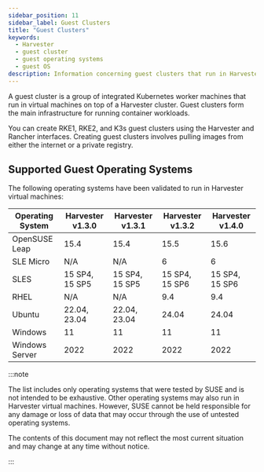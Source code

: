 ```yaml
---
sidebar_position: 11
sidebar_label: Guest Clusters
title: "Guest Clusters"
keywords:
  - Harvester
  - guest cluster
  - guest operating systems
  - guest OS
description: Information concerning guest clusters that run in Harvester virtual machines
---
```


<head>
  <link rel="canonical" href="https://docs.harvesterhci.io/v1.4/install/guest-os"/>
</head>

A guest cluster is a group of integrated Kubernetes worker machines that run in virtual machines on top of a Harvester cluster. Guest clusters form the main infrastructure for running container workloads.

You can create RKE1, RKE2, and K3s guest clusters using the Harvester and Rancher interfaces. Creating guest clusters involves pulling images from either the internet or a private registry.

## Supported Guest Operating Systems

The following operating systems have been validated to run in Harvester virtual machines:

| Operating System | Harvester v1.3.0 | Harvester v1.3.1 | Harvester v1.3.2 | Harvester v1.4.0 |
| --- | --- | --- | --- | --- |
| OpenSUSE Leap | 15.4 | 15.4 | 15.5 | 15.6 |
| SLE Micro | N/A | N/A | 6 | 6 |
| SLES | 15 SP4, 15 SP5 | 15 SP4, 15 SP5 | 15 SP4, 15 SP6 | 15 SP4, 15 SP6 |
| RHEL | N/A | N/A | 9.4 | 9.4 |
| Ubuntu | 22.04, 23.04 | 22.04, 23.04 | 24.04 | 24.04 |
| Windows |	11 | 11 | 11 | 11 |
| Windows Server | 2022 | 2022 | 2022 | 2022 |

:::note

The list includes only operating systems that were tested by SUSE and is not intended to be exhaustive. Other operating systems may also run in Harvester virtual machines. However, SUSE cannot be held responsible for any damage or loss of data that may occur through the use of untested operating systems.

The contents of this document may not reflect the most current situation and may change at any time without notice.

:::